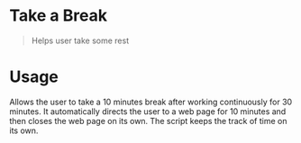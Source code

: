 # Take a Break

> Helps user take some rest

# Usage

Allows the user to take a 10 minutes break after working continuously for 30 minutes. It automatically directs the user to a web page for 10 minutes and then closes the web page on its own. The script keeps the track of time on its own.
